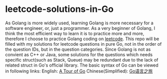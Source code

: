 # leetcode-solutions-in-Go

As Golang is more widely used, learning Golang is more necessary for a software engineer, or, just a programmer.
As a very beginner of Golang, I think the most efficient way to learn it is to practice more and more, therefore I choose to practice Golang coding on [leetcode](https://leetcode.com/problemset/all/).
This repo will be filled with my solutions for leetcode questions in pure Go, not in the order of the question IDs, but in the question categories. Since Golang is not as convient as C++ or Java, some solutions for the questions which needs specific struct(such as Stack, Queue) may be redundant due to the lack of related struct in Go's official library.
The basic syntax of Go can be viewed in following links:
English: [A Tour of Go](https://tour.golang.org/)
Chinese(Simplified): [Go语言之旅](https://tour.go-zh.org/welcome/1)

